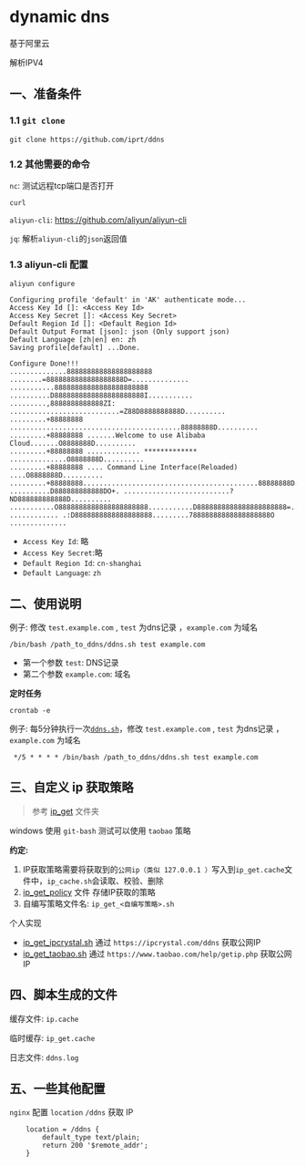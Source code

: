 # dynamic dns

基于阿里云

解析IPV4

## 一、准备条件

### 1.1 `git clone`

```shell
git clone https://github.com/iprt/ddns
```

### 1.2 其他需要的命令

`nc`: 测试远程tcp端口是否打开

`curl`

`aliyun-cli`: https://github.com/aliyun/aliyun-cli

`jq`: 解析`aliyun-cli`的`json`返回值

### 1.3 aliyun-cli 配置

```shell
aliyun configure 
```

```text
Configuring profile 'default' in 'AK' authenticate mode...
Access Key Id []: <Access Key Id>
Access Key Secret []: <Access Key Secret>
Default Region Id []: <Default Region Id>
Default Output Format [json]: json (Only support json)
Default Language [zh|en] en: zh
Saving profile[default] ...Done.

Configure Done!!!
..............888888888888888888888 ........=8888888888888888888D=..............
...........88888888888888888888888 ..........D8888888888888888888888I...........
.........,8888888888888ZI: ...........................=Z88D8888888888D..........
.........+88888888 ..........................................88888888D..........
.........+88888888 .......Welcome to use Alibaba Cloud.......O8888888D..........
.........+88888888 ............. ************* ..............O8888888D..........
.........+88888888 .... Command Line Interface(Reloaded) ....O8888888D..........
.........+88888888...........................................88888888D..........
..........D888888888888DO+. ..........................?ND888888888888D..........
...........O8888888888888888888888...........D8888888888888888888888=...........
............ .:D8888888888888888888.........78888888888888888888O ..............
```

- `Access Key Id`: 略
- `Access Key Secret`:略
- `Default Region Id`: `cn-shanghai`
- `Default Language`: `zh`

## 二、使用说明

例子: 修改 `test.example.com` , `test` 为dns记录 ，`example.com` 为域名

```shell
/bin/bash /path_to_ddns/ddns.sh test example.com 
```

- 第一个参数 `test`: DNS记录
- 第二个参数 `example.com`: 域名

**定时任务**

```shell
crontab -e
```

例子: 每5分钟执行一次[`ddns.sh`](ddns.sh)，修改 `test.example.com` , `test` 为dns记录 ，`example.com` 为域名

```text
 */5 * * * * /bin/bash /path_to_ddns/ddns.sh test example.com 
```

## 三、自定义 ip 获取策略

> 参考 [ip_get](ip_get) 文件夹

windows 使用 `git-bash` 测试可以使用 `taobao` 策略

**约定:**

1. IP获取策略需要将获取到的`公网ip（类似 127.0.0.1 ）`写入到`ip_get.cache`文件中，`ip_cache.sh`会读取、校验、删除
2. [ip_get_policy](ip_get/ip_get_policy) 文件 存储IP获取的策略
3. 自编写策略文件名: `ip_get_<自编写策略>.sh`

个人实现

- [ip_get_ipcrystal.sh](ip_get/ip_get_ipcrystal.sh) 通过 `https://ipcrystal.com/ddns` 获取公网IP
- [ip_get_taobao.sh](ip_get/ip_get_taobao.sh) 通过 `https://www.taobao.com/help/getip.php` 获取公网IP

## 四、脚本生成的文件

缓存文件: `ip.cache`

临时缓存: `ip_get.cache`

日志文件: `ddns.log`

## 五、一些其他配置

`nginx` 配置 `location` `/ddns` 获取 IP

```nginx configuration
    location = /ddns {
        default_type text/plain;
        return 200 '$remote_addr';
    }
```

